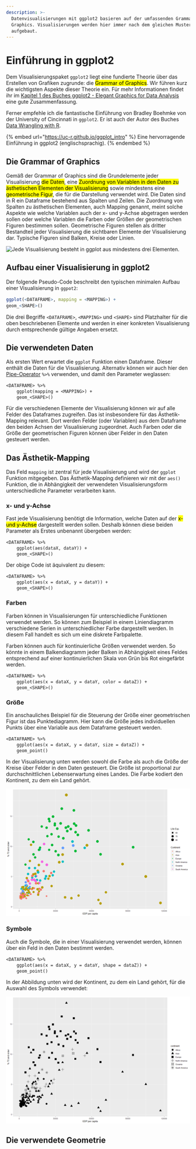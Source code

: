 ```yaml
---
description: >-
  Datenvisualisierungen mit ggplot2 basieren auf der umfassenden Grammar of
  Graphics. Visualisierungen werden hier immer nach dem gleichen Muster
  aufgebaut.
---
```


# Einführung in ggplot2

Dem Visualisierungspaket `ggplot2` liegt eine fundierte Theorie über das Erstellen von Grafiken zugrunde: die <mark style="background-color:yellow;">Grammar of Graphics</mark>. Wir führen kurz die wichtigsten Aspekte dieser Theorie ein. Für mehr Informationen findet ihr im [Kapitel 1 des Buches ggplot2 - Elegant Graphics for Data Analysis](https://ggplot2-book.org/introduction.html#what-is-the-grammar-of-graphics) eine gute Zusammenfassung.&#x20;

Ferner empfehle ich die fantastische Einführung von Bradley Boehmke von der University of Cincinnati in `ggplot2`. Er ist auch der Autor des Buches [Data Wrangling with R](https://link.springer.com/book/10.1007/978-3-319-45599-0).

{% embed url="https://uc-r.github.io/ggplot_intro" %}
Eine hervorragende Einführung in ggplot2 (englischsprachig).
{% endembed %}

## Die Grammar of Graphics

Gemäß der Grammar of Graphics sind die Grundelemente jeder Visualisierung <mark style="background-color:yellow;">die Daten</mark>, eine <mark style="background-color:yellow;">Zuordnung von Variablen in den Daten zu ästhetischen Elementen der Visualisierung</mark> sowie mindestens eine <mark style="background-color:yellow;">geometrische Figur</mark>, die für die Darstellung verwendet wird. Die Daten sind in R ein Dataframe bestehend aus Spalten und Zeilen. Die Zuordnung von Spalten zu ästhetischen Elementen, auch Mapping genannt, meint solche Aspekte wie welche Variablen auch der x- und y-Achse abgetragen werden sollen oder welche Variablen die Farben oder Größen der geometrischen Figuren bestimmen sollen. Geometrische Figuren stellen als dritter Bestandteil jeder Visualisierung die sichtbaren Elemente der Visualisierung dar. Typische Figuren sind Balken, Kreise oder Linien.

![Jede Visualisierung besteht in ggplot aus mindestens drei Elementen.](../../.gitbook/assets/grammar\_of\_graphics\_basic\_elements.png)

## Aufbau einer Visualisierung in ggplot2

Der folgende Pseudo-Code beschreibt den typischen minimalen Aufbau einer Visualisierung in `ggpot2`:

```r
ggplot(<DATAFRAME>, mapping = <MAPPING>) +
geom_<SHAPE>()
```

Die drei Begriffe `<DATAFRAME>`, `<MAPPING>` und `<SHAPE>` sind Platzhalter für die oben beschriebenen Elemente und werden in einer konkreten Visualisierung durch entsprechende gültige Angaben ersetzt.

## Die verwendeten Daten

Als ersten Wert erwartet die `ggplot` Funktion einen Dataframe. Dieser enthält die Daten für die Visualisierung. Alternativ können wir auch hier den [Pipe-Operator](../../r/daten-veraendern/pipes-in-r.md) `%>%` verwenden, und damit den Parameter weglassen:

```
<DATAFRAME> %>% 
    ggplot(mapping = <MAPPING>) +
    geom_<SHAPE>()
```

Für die verschiedenen Elemente der Visualisierung können wir auf alle Felder des Dataframes zugreifen. Das ist insbesondere für das Ästhetik-Mapping relevant. Dort werden Felder (oder Variablen) aus dem Dataframe den beiden Achsen der Visualisierung zugeordnet. Auch Farben oder die Größe der geometrischen Figuren können über Felder in den Daten gesteuert werden.

## Das Ästhetik-Mapping

Das Feld `mapping` ist zentral für jede Visualisierung und wird der `ggplot` Funktion mitgegeben. Das Ästhetik-Mapping definieren wir mit der `aes()` Funktion, die in Abhängigkeit der verwendeten Visualisierungsform unterschiedliche Parameter verarbeiten kann.

### x- und y-Achse

Fast jede Visualisierung benötigt die Information, welche Daten auf der <mark style="background-color:yellow;">x- und y-Achse</mark> dargestellt werden sollen. Deshalb können diese beiden Parameter als Erstes unbenannt übergeben werden:

```
<DATAFRAME> %>%
    ggplot(aes(dataX, dataY)) +
    geom_<SHAPE>()
```

Der obige Code ist äquivalent zu diesem:

```
<DATAFRAME> %>%
    ggplot(aes(x = dataX, y = dataY)) +
    geom_<SHAPE>()
```

### Farben

Farben können in Visualisierungen für unterschiedliche Funktionen verwendet werden. So können zum Beispiel in einem Liniendiagramm verschiedene Serien in unterschiedlicher Farbe dargestellt werden. In diesem Fall handelt es sich um eine diskrete Farbpalette.

Farben können auch für kontinuierliche Größen verwendet werden. So könnte in einem Balkendiagramm jeder Balken in Abhängigkeit eines Feldes entsprechend auf einer kontinuierlichen Skala von Grün bis Rot eingefärbt werden.

```
<DATAFRAME> %>%
    ggplot(aes(x = dataX, y = dataY, color = dataZ)) +
    geom_<SHAPE>()
```

### Größe

Ein anschauliches Beispiel für die Steuerung der Größe einer geometrischen Figur ist das Punktediagramm. Hier kann die Größe jedes individuellen Punkts über eine Variable aus dem Dataframe gesteuert werden.

```
<DATAFRAME> %>%
    ggplot(aes(x = dataX, y = dataY, size = dataZ)) +
    geom_point()
```

In der Visualisierung unten werden sowohl die Farbe als auch die Größe der Kreise über Felder in den Daten gesteuert. Die Größe ist proportional zur durchschnittlichen Lebenserwartung eines Landes. Die Farbe kodiert den Kontinent, zu dem ein Land gehört.

![Ein Punktediagramm mit Farbe und Größe der Punkte durch Felder in den Daten gesteuert.](<../../.gitbook/assets/image (38).png>)

### Symbole

Auch die Symbole, die in einer Visualisierung verwendet werden, können über ein Feld in den Daten  bestimmt werden.

```
<DATAFRAME> %>%
    ggplot(aes(x = dataX, y = dataY, shape = dataZ)) +
    geom_point()
```

In der Abbildung unten wird der Kontinent, zu dem ein Land gehört, für die Auswahl des Symbols verwendet:

![Verwendung eines Feldes zur Bestimmung des verwendeten Symbols.](<../../.gitbook/assets/image (37).png>)



## Die verwendete Geometrie

